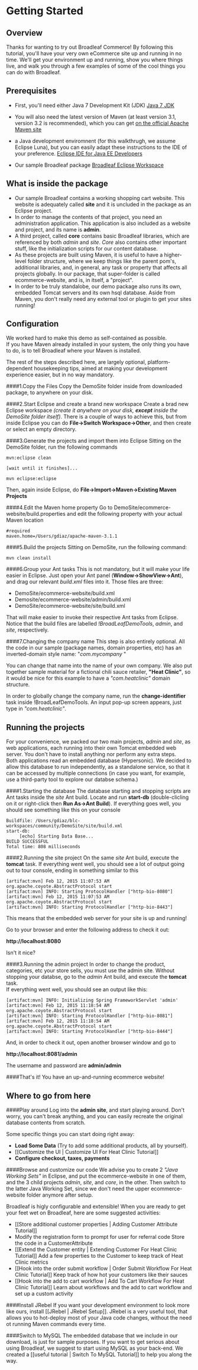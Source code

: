# Getting Started

## <a name="wiki-overview"></a> Overview

Thanks for wanting to try out Broadleaf Commerce! By following this tutorial, you'll have your very own eCommerce site up and running in no time. We'll get your environment up and running, show you where things live, and walk you through a few examples of some of the cool things you can do with Broadleaf.

## <a name="wiki-prerequisites"></a> Prerequisites

- First, you'll need either Java 7 Development Kit (JDK)  [Java 7 JDK](http://www.oracle.com/technetwork/java/javase/downloads/jdk7-downloads-1880260.html)

    
- You will also need the latest version of Maven (at least version 3.1, version 3.2 is recommended), which you can get [on the official Apache Maven site](http://maven.apache.org/download.html)  

- a Java development enviromnent (for this walkthrugh, we assume Eclipse Luna), but you can easily adapt these instructions to the IDE of your preference. [Eclipse IDE for Java EE Developers](http://www.eclipse.org/downloads/packages/eclipse-ide-java-ee-developers/lunar)  
    
- Our sample Broadleaf package [Broadleaf Eclipse Workspace](http://www.broadleafcommerce.org/workspace-download?workspaceVersion=DemoSite-3.1.12-GA-eclipse-workspace.zip&docsVersion=current)

## <a name="wiki-gs-whats inside"></a>What is inside the package

  - Our sample Broadleaf contains a working shopping cart website. This website is adequately called **site** and it is uncluded in the package as an Eclipse project.  
  - In order to manage the contents of that project, you need an administration application. This application is also included as a website and project, and its name is **admin**.  
  - A third project, called **core** contains basic Broadleaf libraries, which are referenced by both *admin* and *site*. *Core* also contains other important stuff, like the initialization scripts for our content database.  
  - As these projects are built using Maven, it is useful to have a higher-level folder structure, where we keep things like the parent pom's, additional libraries, and, in general, any task or property that affects all projects globally. In our package, that super-folder is called ecommerce-website, and is, in itself, a "project".
  - In order to be truly standalobe, our demo package also runs its own, embedded Tomcat servers and its own hsql database. Aside from Maven, you don't really need any external tool or plugin to get your sites running!
  


 


## <a name="wiki-gs-configuration"></a> Configuration

We worked hard to make this demo as self-contained as possible.  
If you have Maven already installed in your system, the only thing you have to do, is to tell Broadleaf where your Maven is installed.  
  
The rest of the steps described here, are largely optional, platform-dependent housekeeping tips, aimed at making your development experience easier, but in no way mandatory.  

####1.Copy the Files
Copy the DemoSite folder inside from downloaded package, to anywhere on your disk. 

####2.Start Eclipse and create a brand new workspace
Create a brad new Eclipse workspace *(create it anywhere on your disk, **except** inside the DemoSite folder itself)*. There is a couple of ways to achieve this, but from inside Eclipse you can do **File->Switch Workspace->Other**, and then create or select an empty directory.

####3.Generate the projects and import them into Eclipse
Sitting on the DemoSite folder, run the following commands

```
mvn:eclipse clean  

[wait until it finishes]...

mvn eclipse:eclipse
```

Then, again inside Eclipse, do **File->Import->Maven->Existing Maven Projects**  


####4.Edit the Maven home property
Go to DemoSite/ecommerce-website/build.properties and edit the following property with your actual Maven location  

```
#required
maven.home=/Users/gdiaz/apache-maven-3.1.1
```
####5.Build the projects
Sitting on DemoSite, run the following command:

```
mvn clean install
```
####6.Group your Ant tasks
This is not mandatory, but it will make your life easier in Eclipse. Just open your Ant panel (**Window->ShowView->Ant**), and drag our relevant *build.xml* files into it. Those files are three:  

  - DemoSite/ecommerce-website/build.xml
  - Demosite/ecommerce-website/admin/build.xml
  - DemoSite/ecommerce-website/site/build.xml

That will make easier to invoke their respective Ant tasks from Eclipse. Notice that the build files are labelled *!BroadLeafDemoTools*, *admin*, and *site*, respectively.

  

####7.Changing the company name
This step is also entirely optional. All the code in our sample (package names, domain properties, etc) has an inverted-domain style name: "*com.mycompany* "  
 
You can change that name into the name of your own company. We also put together sample material for a fictional chili sauce retailer, **"Heat Clinic"**, so it would be nice for this example to have a *"com.heatclinic"* domain structure.

In order to globally change the company name, run the  **change-identifier** task inside !BroadLeafDemoTools. An input pop-up screen appears, just type in *"com.heatclinic"*.


## <a name="wiki-gs-running"></a> Running the projects

For your convenience, we packed our two main projects, *admin* and *site*, as web applications, each running into their own Tomcat embedded web server. You don't have to install anything nor perform any extra steps.  
Both applications read an embedded database (Hypersonic). We decided to allow this database to run independently, as a standalone service, so that it can be accessed by multiple connections (in case you want, for example, use a third-party tool to explore our databse schema.)

####1.Starting the database
The database starting and stopping scripts are Ant tasks inside the *site* Ant build. Locate and run **start-db** (double-clicling on it or right-click then **Run As->Ant Build**).
If everything goes well, you should see something like this on your console

```
Buildfile: /Users/gdiaz/blc-workspaces/community/DemoSite/site/build.xml
start-db:
     [echo] Starting Data Base...
BUILD SUCCESSFUL
Total time: 808 milliseconds
```
####2.Running the site project
On the same *site* Ant build, execute the **tomcat** task. If everything went well, you should see a lot of output going out to tour console, ending in something similar to this

```
[artifact:mvn] Feb 12, 2015 11:07:53 AM org.apache.coyote.AbstractProtocol start
[artifact:mvn] INFO: Starting ProtocolHandler ["http-bio-8080"]
[artifact:mvn] Feb 12, 2015 11:07:53 AM org.apache.coyote.AbstractProtocol start
[artifact:mvn] INFO: Starting ProtocolHandler ["http-bio-8443"]
```
This means that the embedded web server for your site is up and running!  

Go to your browser and enter the following address to check it out: 

**http://localhost:8080**

Isn't it nice?

####3.Running the admin project
In order to change the product, categories, etc your store sells, you must use the admin site. Without stopping your databse, go to the *admin* Ant build, and execute the **tomcat** task.  
If everything went well, you should see an output like this:

```
[artifact:mvn] INFO: Initializing Spring FrameworkServlet 'admin'
[artifact:mvn] Feb 12, 2015 11:18:54 AM org.apache.coyote.AbstractProtocol start
[artifact:mvn] INFO: Starting ProtocolHandler ["http-bio-8081"]
[artifact:mvn] Feb 12, 2015 11:18:54 AM org.apache.coyote.AbstractProtocol start
[artifact:mvn] INFO: Starting ProtocolHandler ["http-bio-8444"]
```

And, in order to check it out, open another browser window and go to

**http://localhost:8081/admin**

The username and password are **admin/admin**

####That's it! You have an up-and-running ecommerce website!


## <a name="wiki-gs-where-to-go"></a>Where to go from here

####Play around
Log into the **admin site**, and start playing around. Don't worry, you can't break anything, and you can easily recreate the original database contents from scratch.  

Some specific things you can start doing right away:  

 - **Load Some Data** (Try to add some additional products, all by yourself).   
 - [[Customize the UI | Customize UI For Heat Clinic Tutorial]]
 - **Configure checkout, taxes, payments**

####Browse and customize our code
We advise you to create 2 *"Java Working Sets"* in Eclipse, and put the ecommerce-website in one of them, and the 3 child projects *admin*, *site*, and *core*, in the other. Then switch to the latter Java Working Set, since we don't need the upper ecommerce-website folder anymore after setup.  
 
Broadleaf is higly configurable and extensible! When you are ready to get your feet wet on Broadleaf, here are some suggested activities:  

 - [[Store additional customer properties | Adding Customer Attribute Tutorial]]
 - Modify the registration form to prompt for user for referral code
Store the code in a CustomerAttribute
 - [[Extend the Customer entity | Extending Customer For Heat Clinic Tutorial]]
Add a few properties to the Customer to keep track of Heat Clinic metrics
 - [[Hook into the order submit workflow | Order Submit Workflow For Heat Clinic Tutorial]]
Keep track of how hot your customers like their sauces
 - [[Hook into the add to cart workflow | Add To Cart Workflow For Heat Clinic Tutorial]]
Learn about workflows and the add to cart workflow and set up a custom activity

####Install JRebel
If you want your development environment to look more like ours, install [[JRebel | JRebel Setup]]. JRebel is a very useful tool, that allows you to hot-deploy most of your Java code changes, without the need ot running Maven commands every time.

####Switch to MySQL
The embedded database that we include in our download, is just for sample purposes. If you want to get serious about using Broadleaf, we suggest to start using MySQL as your back-end. We created a [[useful tutorial | Switch To MySQL Tutorial]] to help you along the way.